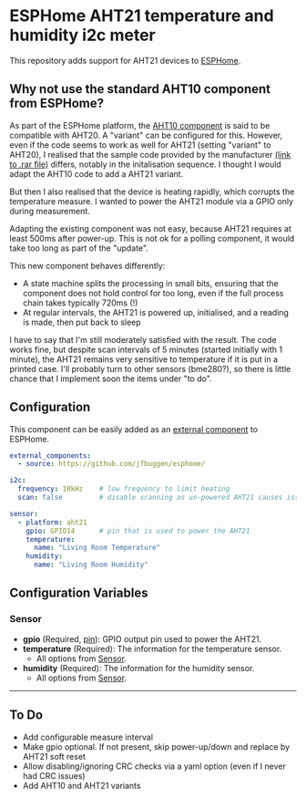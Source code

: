 # ESPHome AHT21 temperature and humidity i2c meter

This repository adds support for AHT21 devices to [ESPHome](https://esphome.io).

## Why not use the standard AHT10 component from ESPHome?

As part of the ESPHome platform, the [AHT10 component](https://esphome.io/components/sensor/aht10.html) is said to be compatible with AHT20. A "variant" can be configured for this.
However, even if the code seems to work as well for AHT21 (setting "variant" to AHT20), I realised that the sample code provided by the manufacturer [(link to .rar file)](http://aosong.com/userfiles/files/software/AHT20-21%20DEMO%20V1_3(1).rar) differs, notably in the initalisation sequence.
I thought I would adapt the AHT10 code to add a AHT21 variant.

But then I also realised that the device is heating rapidly, which corrupts the temperature measure. 
I wanted to power the AHT21 module via a GPIO only during measurement.

Adapting the existing component was not easy, because AHT21 requires at least 500ms after power-up.
This is not ok for a polling component, it would take too long as part of the "update".

This new component behaves differently:
- A state machine splits the processing in small bits, ensuring that the component does not hold control for too long, even if the full process chain takes typically 720ms (!)
- At regular intervals, the AHT21 is powered up, initialised, and a reading is made, then put back to sleep

I have to say that I'm still moderately satisfied with the result. The code works fine, but despite scan intervals of 5 minutes (started initially with 1 minute), the AHT21 remains very sensitive to temperature if it is put in a printed case. I'll probably turn to other sensors (bme280?), so there is little chance that I implement soon the items under "to do".

## Configuration

This component can be easily added as an [external component](https://esphome.io/components/external_components.html) to ESPHome.

```yaml
external_components:
  - source: https://github.com/jfbuggen/esphome/

i2c:
  frequency: 10kHz    # low frequency to limit heating
  scan: false         # disable scanning as un-powered AHT21 causes issues on I2C bus...

sensor:
  - platform: aht21
    gpio: GPIO14      # pin that is used to power the AHT21
    temperature:
      name: "Living Room Temperature"
    humidity:
      name: "Living Room Humidity"
```

## Configuration Variables

### Sensor

- **gpio** (Required, [pin](https://esphome.io/guides/configuration-types.html#pin)): GPIO output pin used to power the AHT21.
- **temperature** (Required): The information for the temperature sensor.
  * All options from [Sensor](https://esphome.io/components/sensor/#config-sensor).
- **humidity** (Required): The information for the humidity sensor.
  * All options from [Sensor](https://esphome.io/components/sensor/#config-sensor).
---

## To Do
- Add configurable measure interval
- Make gpio optional. If not present, skip power-up/down and replace by AHT21 soft reset
- Allow disabling/ignoring CRC checks via a yaml option (even if I never had CRC issues)
- Add AHT10 and AHT21 variants
